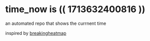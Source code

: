 # time_now is (( 1713632400816 ))

an automated repo that shows the currnent time

inspired by [breakingheatmap](https://github.com/breakingheatmap/breakingheatmap)